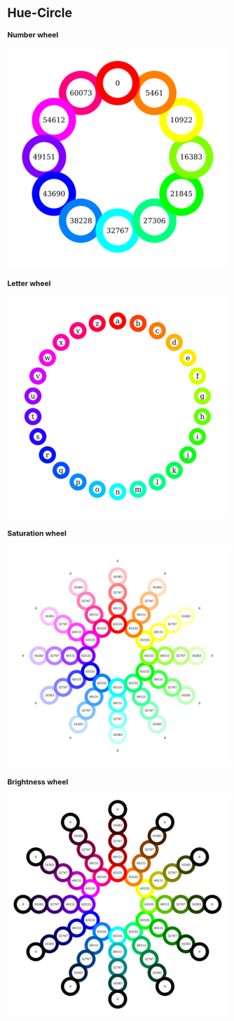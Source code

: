 # Hue-Circle

### Number wheel
![](images/a.svg)

### Letter wheel
![](images/b.svg)

### Saturation wheel
![](images/c.svg)

### Brightness wheel
![](images/d.svg)

